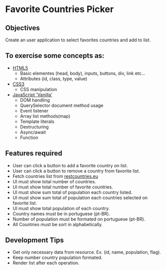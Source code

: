 # Favorite Countries Picker

## Objectives
Create an user application to select favorites countries and add to list.

## To exercise some concepts as:
* [HTML5](https://html.spec.whatwg.org/multipage/)
  * Basic elementes (head, body), inputs, buttons, div, link etc...
  * Attributes (id, class, type, value)
* [CSS3](https://www.w3.org/TR/css3-roadmap/)
  * CSS manipulation
* [JavaScript 'Vanilla'](https://www.ecma-international.org/ecma-262/9.0/index.html)
  * DOM handling
  * QuerySelector document method usage
  * Event listener
  * Array list methods(map)
  * Template literals
  * Destructuring
  * Async/await
  * Function

## Features required
* User can click a button to add a favorite country on list.
* User can click a button to remove a country from favorite list.
* Fetch countries list from [restcountries.eu]('https://restcountries.eu/rest/v2/all')
* UI must show total number of countries.
* UI must show total number of favorite countries.
* UI must show sum total of population each country listed.
* UI must show sum total of population each countries selected on favorite list.
* UI must show total population of each country.
* Country names must be in portuguese (pt-BR).
* Number of population must be formated on portuguese (pt-BR).
* All Countries must be sort in alphabetically.

## Development Tips
* Get only necessary data from resource. Ex. (id, name, population, flag).
* Keep number country population formated.
* Render list after each operation.